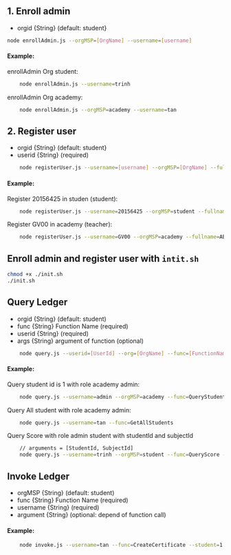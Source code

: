 ## 1. Enroll admin

- orgid {String} (default: student}

```bash
node enrollAdmin.js --orgMSP=[OrgName] --username=[username]
```

#### Example:

enrollAdmin Org student:

```bash
	node enrollAdmin.js --username=trinh
```

enrollAdmin Org academy:

```bash
	node enrollAdmin.js --orgMSP=academy --username=tan
```

## 2. Register user

- orgid {String} (default: student}
- userid {String} (required)

```bash
	node registerUser.js --username=[username] --orgMSP=[OrgName] --fullname=[Fullname] --address=[address] --phonenumber=[phonenumber]
```

#### Example:

Register 20156425 in studen (student):

```bash
	node registerUser.js --username=20156425 --orgMSP=student --fullname=TrinhVanTan --address=TruongDinh --phonenumber=0382794668 --password=123456
```

Register GV00 in academy (teacher):

```bash
	node registerUser.js --username=GV00 --orgMSP=academy --fullname=ABC --address=ABC --phonenumber=123 --password=123456
```

## Enroll admin and register user with `intit.sh`

```bash
chmod +x ./init.sh
./init.sh
```

## Query Ledger

- orgid {String} (default: student)
- func {String} Function Name (required)
- userid {String} (required)
- args {String} argument of function (optional)

```bash
	node query.js --userid=[UserId] --org=[OrgName] --func=[FunctionName] --args=[Argument]
```

#### Example:

Query student id is 1 with role academy admin:

```bash
	node query.js --username=admin --orgMSP=academy --func=QueryStudent --args=1
```

Query All student with role academy admin:

```bash
	node query.js --username=tan --func=GetAllStudents
```

Query Score with role admin student with studentId and subjectId

```bash
	// arguments = [StudentId, SubjectId]
	node query.js --username=trinh --orgMSP=student --func=QueryScore --args=10 --args=160212
```

## Invoke Ledger

- orgMSP {String} (default: student)
- func {String} Function Name (required)
- username {String} (required)
- argument {String} (optional: depend of function call)

#### Example:

```bash
	node invoke.js --username=tan --func=CreateCertificate --student=1
```
